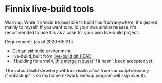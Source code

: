 # Finnix live-build tools

Warning: While it should be possible to build this from anywhere, it's geared mainly to myself.
If you want to build your own similar release, it's recommended to use this as a base for your own live-build project.

Requirements (as of 2020-05-21):

* Debian sid build environment
* live-build, built from [live-build git HEAD](https://salsa.debian.org/live-team/live-build)
* If building for arm64, [this merge request](https://salsa.debian.org/live-team/live-build/-/merge_requests/202) if it hasn't been accepted yet

The default build directory will be ```nobackup/lb/``` from the script directory ("nobackup" is so my home network backup program will skip over it).
